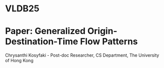 # VLDB25
# Paper: Generalized Origin-Destination-Time Flow Patterns
Chrysanthi Kosyfaki - Post-doc Researcher, CS Department, The University of Hong Kong
